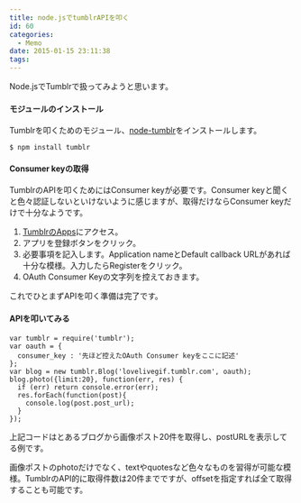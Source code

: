```yaml
---
title: node.jsでtumblrAPIを叩く
id: 60
categories:
  - Memo
date: 2015-01-15 23:11:38
tags:
---
```

Node.jsでTumblrで扱ってみようと思います。

<!--more-->

#### モジュールのインストール

Tumblrを叩くためのモジュール、[node-tumblr](https://github.com/meritt/node-tumblr)をインストールします。

`$ npm install tumblr`

#### Consumer keyの取得

TumblrのAPIを叩くためにはConsumer keyが必要です。Consumer keyと聞くと色々認証しないといけないように感じますが、取得だけならConsumer keyだけで十分なようです。

1.  [TumblrのApps](https://www.tumblr.com/oauth/apps)にアクセス。
2.  アプリを登録ボタンをクリック。
3.  必要事項を記入します。Application nameとDefault callback URLがあれば十分な模様。入力したらRegisterをクリック。
4.  OAuth Consumer Keyの文字列を控えておきます。

これでひとまずAPIを叩く準備は完了です。

#### APIを叩いてみる

```
var tumblr = require('tumblr');
var oauth = {
  consumer_key : '先ほど控えたOAuth Consumer keyをここに記述'
};
var blog = new tumblr.Blog('lovelivegif.tumblr.com', oauth);
blog.photo({limit:20}, function(err, res) {
  if (err) return console.error(err);
  res.forEach(function(post){
    console.log(post.post_url);
  }
});
```

上記コードはとあるブログから画像ポスト20件を取得し、postURLを表示してる例です。

画像ポストのphotoだけでなく、textやquotesなど色々なものを習得が可能な模様。TumblrのAPI的に取得件数は20件までですが、offsetを指定すれば全て取得することも可能です。